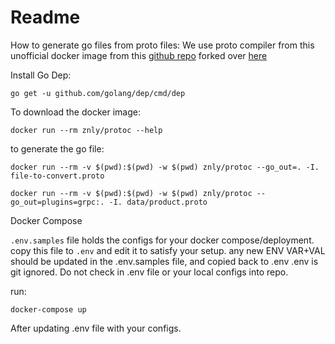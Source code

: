 # Readme

How to generate go files from proto files:
We use proto compiler from this unofficial docker image from this [github repo](https://github.com/znly/docker-protobuf) forked over [here](https://github.com/go-get/docker-protobuf)

Install Go Dep:

```
go get -u github.com/golang/dep/cmd/dep
```

To download the docker image:
```
docker run --rm znly/protoc --help
```

to generate the go file:
```
docker run --rm -v $(pwd):$(pwd) -w $(pwd) znly/protoc --go_out=. -I. file-to-convert.proto
```
```
docker run --rm -v $(pwd):$(pwd) -w $(pwd) znly/protoc --go_out=plugins=grpc:. -I. data/product.proto
```

Docker Compose

`.env.samples` file holds the configs for your docker compose/deployment.
copy this file to `.env` and edit it to satisfy your setup.
any new ENV VAR+VAL should be updated in the .env.samples file, and copied back to .env
.env is git ignored. Do not check in .env file or your local configs into repo.

run:

```
docker-compose up
```

After updating .env file with your configs.